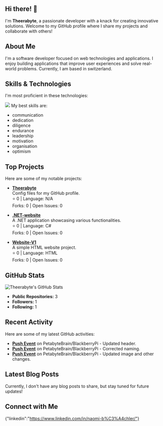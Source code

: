 ## Hi there! 👋

I'm **Theerabyte**, a passionate developer with a knack for creating innovative solutions. Welcome to my GitHub profile where I share my projects and collaborate with others!

## About Me

I'm a software developer focused on web technologies and applications. I enjoy building applications that improve user experiences and solve real-world problems. Currently, I am based in switzerland.

## Skills & Technologies
I'm most proficient in these technologies:

<img src="https://skillicons.dev/icons?i=discord,instagram,linkedin,github,gitlab,git,cs,dotnet,docker,kubernetes,eclipse,figma,gamemakerstudio,html,css,js,php,java,linux,mysql,mongodb,powershell,raspberrypi,react,sqlite,vite,visualstudio,vscode,windows">
My best skills are:

- communication
- dedication
- diligence
- endurance
- leadership
- motivation
- organisation
- optimism

## Top Projects

Here are some of my notable projects:

- [**Theerabyte**](https://github.com/Theerabyte/Theerabyte)  
  Config files for my GitHub profile.  
  ⭐ 0 | Language: N/A  
  Forks: 0 | Open Issues: 0  

- [**.NET-website**](https://github.com/Theerabyte/.NET-website)  
  A .NET application showcasing various functionalities.  
  ⭐ 0 | Language: C#  
  Forks: 0 | Open Issues: 0  

- [**Website-V1**](https://github.com/Theerabyte/Website-V1)  
  A simple HTML website project.  
  ⭐ 0 | Language: HTML  
  Forks: 0 | Open Issues: 0  

## GitHub Stats

![Theerabyte's GitHub Stats](https://github-readme-stats.vercel.app/api?username=Theerabyte&show_icons=true&count_private=true&theme=radical)

- **Public Repositories:** 3  
- **Followers:** 1  
- **Following:** 1

## Recent Activity

Here are some of my latest GitHub activities:
  
- **[Push Event](https://github.com/PetabyteBrain/BlackberryPi/commit/3b62682a0a8cfd344c80a7472075a0e236c503c3)** on PetabyteBrain/BlackberryPi - Updated header.  
- **[Push Event](https://github.com/PetabyteBrain/BlackberryPi/commit/975a97ced3beb3f65c389010f28d2f174c48a823)** on PetabyteBrain/BlackberryPi - Corrected naming.  
- **[Push Event](https://github.com/PetabyteBrain/BlackberryPi/commit/16f76577a4a101cdfb89b7492ac294244d7810b6)** on PetabyteBrain/BlackberryPi - Updated image and other changes.

## Latest Blog Posts

Currently, I don't have any blog posts to share, but stay tuned for future updates!

## Connect with Me

{"linkedin":"https://www.linkedin.com/in/naomi-b%C3%A4chler/"}
